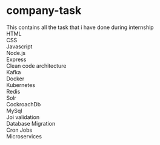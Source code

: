 # company-task
This contains all the task that i have done during internship <br>
HTML <br>
CSS  <br>
Javascript  <br>
Node.js  <br>
Express  <br>
Clean code architecture  <br>
Kafka  <br>
Docker  <br>
Kubernetes  <br>
Redis  <br>
Solr  <br>
CockroachDb  <br>
MySql  <br>
Joi validation  <br>
Database Migration  <br>
Cron Jobs  <br>
Microservices <br>
